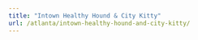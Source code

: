 ```yaml
---
title: "Intown Healthy Hound & City Kitty"
url: /atlanta/intown-healthy-hound-and-city-kitty/
---
```

